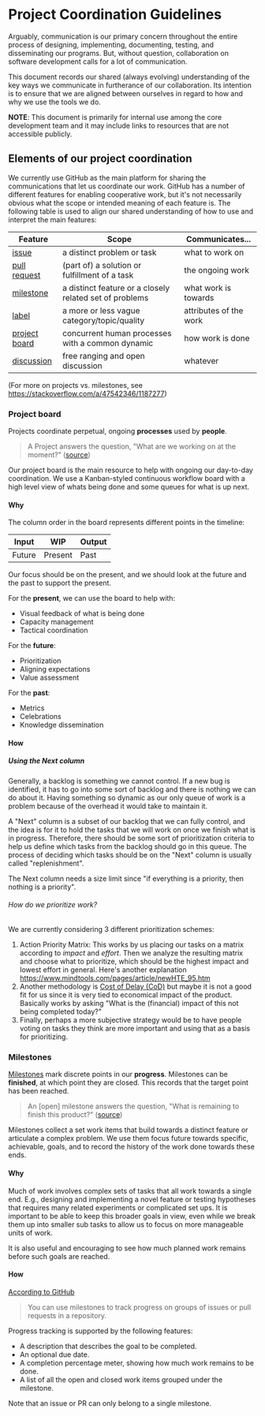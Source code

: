 # Project Coordination Guidelines

Arguably, communication is our primary concern throughout the entire process of
designing, implementing, documenting, testing, and disseminating our programs.
But, without question, collaboration on software development calls for a lot of
communication.

This document records our shared (always evolving) understanding of the key ways
we communicate in furtherance of our collaboration. Its intention is to ensure that we are aligned between ourselves in regard to how and why we use the tools we do.

**NOTE**: This document is primarily for internal use among the core development
team and it may include links to resources that are not accessible publicly.

## Elements of our project coordination

We currently use GitHub as the main platform for sharing the communications
that let us coordinate our work. GitHub has a number of different features for
enabling cooperative work, but it's not necessarily obvious what the scope or
intended meaning of each feature is. The following table is used to align our
shared understanding of how to use and interpret the main features:

| Feature                  | Scope                                                   | Communicates...        |
|--------------------------|---------------------------------------------------------|------------------------|
| [issue][issues]          | a distinct problem or task                              | what to work on        |
| [pull request][prs]      | (part of) a solution or fulfillment of a task           | the ongoing work       |
| [milestone][milestones]  | a distinct feature or a closely related set of problems | what work is towards   |
| [label][labels]          | a more or less vague category/topic/quality             | attributes of the work |
| [project board][project] | concurrent human processes with a common dynamic        | how work is done       |
| [discussion][discussion] | free ranging and open discussion                        | whatever               |

(For more on projects vs. milestones, see
https://stackoverflow.com/a/47542346/1187277)

[issues]: https://github.com/informalsystems/apalache/issues
[prs]: https://github.com/informalsystems/apalache/pulls
[milestones]: https://github.com/informalsystems/apalache/milestones
[labels]: https://github.com/informalsystems/apalache/issues/labels
[project]: https://github.com/orgs/informalsystems/projects/30
[discussion]: https://github.com/informalsystems/apalache/discussions

### Project board

Projects coordinate perpetual, ongoing **processes** used by **people**.

> A Project answers the question, "What are we working on at the moment?"
> ([source](https://stackoverflow.com/a/47542346/1187277))

Our project board is the main resource to help with ongoing our day-to-day
coordination. We use a Kanban-styled continuous workflow board with a high level
view of whats being done and some queues for what is up next.

#### Why

The column order in the board represents different points in the timeline:

| Input  | WIP     | Output |
|--------|---------|--------|
| Future | Present | Past   |

Our focus should be on the present, and we should look at the future and the
past to support the present.

For the **present**, we can use the board to help with:
- Visual feedback of what is being done
- Capacity management
- Tactical coordination

For the **future**:
- Prioritization
- Aligning expectations
- Value assessment

For the **past**:
- Metrics
- Celebrations
- Knowledge dissemination

#### How

##### Using the **Next** column

Generally, a backlog is something we cannot control. If a new bug is identified,
it has to go into some sort of backlog and there is nothing we can do about it.
Having something so dynamic as our only queue of work is a problem because of
the overhead it would take to maintain it.

A "Next" column is a subset of our backlog that we can fully control, and the
idea is for it to hold the tasks that we will work on once we finish what is in
progress. Therefore, there should be some sort of prioritization criteria to
help us define which tasks from the backlog should go in this queue. The process
of deciding which tasks should be on the "Next" column is usually called
"replenishment".

The Next column needs a size limit since "if everything is a priority, then
nothing is a priority".

###### How do we prioritize work?

We are currently considering 3 different prioritization schemes:

1. Action Priority Matrix: This works by us placing our tasks on a matrix
   according to _impact_ and _effort_. Then we analyze the resulting matrix and
   choose what to prioritize, which should be the highest impact and lowest
   effort in general. Here's another explanation
   https://www.mindtools.com/pages/article/newHTE_95.htm
2. Another methodology is [Cost of Delay
   (CoD)](https://kanbanize.com/lean-management/value-waste/cost-of-delay) but
   maybe it is not a good fit for us since it is very tied to economical impact
   of the product. Basically works by asking "What is the (financial) impact of
   this not being completed today?"
3. Finally, perhaps a more subjective strategy would be to have people voting on
   tasks they think are more important and using that as a basis for
   prioritizing.


### Milestones

[Milestones](https://en.wikipedia.org/wiki/Milestone) mark discrete points in
our **progress**. Milestones can be **finished**, at which point they are closed.
This records that the target point has been reached.

> An [open] milestone answers the question, "What is remaining to finish this product?"
> ([source](https://stackoverflow.com/a/47542346/1187277))

Milestones collect a set work items that build towards a distinct feature or
articulate a complex problem. We use them focus future towards specific,
achievable, goals, and to record the history of the work done towards these
ends.

#### Why

Much of work involves complex sets of tasks that all work towards a single end.
E.g., designing and implementing a novel feature or testing hypotheses that
requires many related experiments or complicated set ups. It is important to be
able to keep this broader goals in view, even while we break them up into
smaller sub tasks to allow us to focus on more manageable units of work.

It is also useful and encouraging to see how much planned work remains before
such goals are reached.

#### How

[According to
GitHub](https://docs.github.com/en/issues/using-labels-and-milestones-to-track-work/about-milestones)

> You can use milestones to track progress on groups of issues or pull requests in a repository.

Progress tracking is supported by the following features:

- A description that describes the goal to be completed.
- An optional due date.
- A completion percentage meter, showing how much work remains to be done.
- A list of all the open and closed work items grouped under the milestone.

Note that an issue or PR can only belong to a single milestone.

